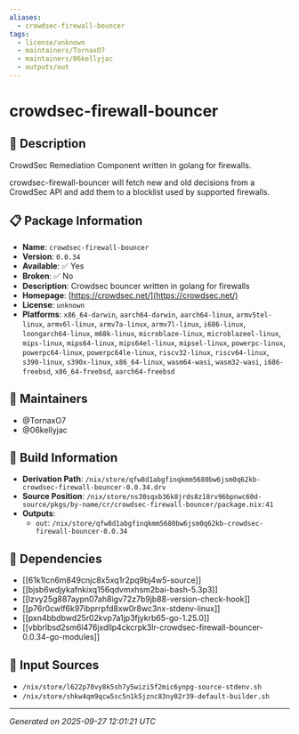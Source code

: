 ```yaml
---
aliases:
  - crowdsec-firewall-bouncer
tags:
  - license/unknown
  - maintainers/TornaxO7
  - maintainers/06kellyjac
  - outputs/out
---
```


# crowdsec-firewall-bouncer

## 📝 Description

CrowdSec Remediation Component written in golang for firewalls.

crowdsec-firewall-bouncer will fetch new and old decisions from a
CrowdSec API and add them to a blocklist used by supported firewalls.


## 📋 Package Information

- **Name**: `crowdsec-firewall-bouncer`
- **Version**: `0.0.34`
- **Available**: ✅ Yes
- **Broken**: ✅ No
- **Description**: Crowdsec bouncer written in golang for firewalls
- **Homepage**: [https://crowdsec.net/](https://crowdsec.net/)
- **License**: `unknown`
- **Platforms**: `x86_64-darwin`, `aarch64-darwin`, `aarch64-linux`, `armv5tel-linux`, `armv6l-linux`, `armv7a-linux`, `armv7l-linux`, `i686-linux`, `loongarch64-linux`, `m68k-linux`, `microblaze-linux`, `microblazeel-linux`, `mips-linux`, `mips64-linux`, `mips64el-linux`, `mipsel-linux`, `powerpc-linux`, `powerpc64-linux`, `powerpc64le-linux`, `riscv32-linux`, `riscv64-linux`, `s390-linux`, `s390x-linux`, `x86_64-linux`, `wasm64-wasi`, `wasm32-wasi`, `i686-freebsd`, `x86_64-freebsd`, `aarch64-freebsd`
## 👥 Maintainers

- @TornaxO7
- @06kellyjac


## 🔧 Build Information

- **Derivation Path**: `/nix/store/qfw8d1abgfinqkmm5680bw6jsm0q62kb-crowdsec-firewall-bouncer-0.0.34.drv`
- **Source Position**: `/nix/store/ns30sqxb36k8jrds8z18rv96bpnwc60d-source/pkgs/by-name/cr/crowdsec-firewall-bouncer/package.nix:41`
- **Outputs**:
  - `out`:  `/nix/store/qfw8d1abgfinqkmm5680bw6jsm0q62kb-crowdsec-firewall-bouncer-0.0.34`

## 🔗 Dependencies

- [[61k1lcn6m849cnjc8x5xq1r2pq9bj4w5-source]]
- [[bjsb6wdjykafnkixq156qdvmxhsm2bai-bash-5.3p3]]
- [[lzvy25g887aypn07ah8igv72z7b9jb88-version-check-hook]]
- [[p76r0cwlf6k97ibprrpfd8xw0r8wc3nx-stdenv-linux]]
- [[pxn4bbdbwd25r02kvp7a1jp3fjykrb65-go-1.25.0]]
- [[vbbrlbsd2sm6l476jxdllp4ckcrpk3lr-crowdsec-firewall-bouncer-0.0.34-go-modules]]

## 📁 Input Sources

- `/nix/store/l622p70vy8k5sh7y5wizi5f2mic6ynpg-source-stdenv.sh`
- `/nix/store/shkw4qm9qcw5sc5n1k5jznc83ny02r39-default-builder.sh`

---
*Generated on 2025-09-27 12:01:21 UTC*
